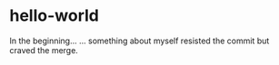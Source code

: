 # hello-world
In the beginning...
... something about myself resisted the commit but craved the merge.
